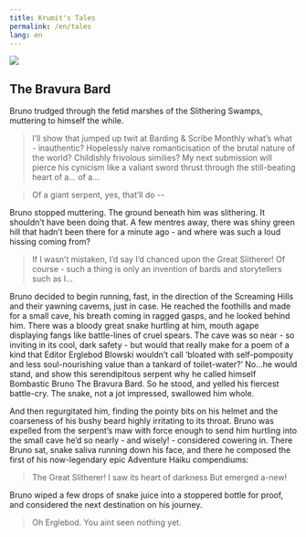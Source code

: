```yaml
---
title: Krumit's Tales
permalink: /en/tales
lang: en
---
```

<img src = '/krumit/static/bruno_banner.png' />

## The Bravura Bard

Bruno trudged through the fetid marshes of the Slithering Swamps, muttering to himself the while.

> I’ll show that jumped up twit at Barding & Scribe Monthly what’s what - inauthentic? Hopelessly naive romanticisation of the brutal nature of the world? Childishly frivolous similies? My next submission will pierce his cynicism like a valiant sword thrust through the still-beating heart of a… of a…

> Of a giant serpent, yes, that’ll do -- 

Bruno stopped muttering. The ground beneath him was slithering. It shouldn’t have been doing that. A few mentres away, there was shiny green hill that hadn’t been there for a minute ago - and where was such a loud hissing coming from? 

> If I wasn’t mistaken, I’d say I’d chanced upon the Great Slitherer! Of course - such a thing is only an invention of bards and storytellers such as I…

Bruno decided to begin running, fast, in the direction of the Screaming Hills and their yawning caverns, just in case. He reached the foothills and made for a small cave, his breath coming in ragged gasps, and he looked behind him. There was a bloody great snake hurtling at him, mouth agape displaying fangs like battle-lines of cruel spears. The cave was so near - so inviting in its cool, dark safety - but would that really make for a poem of a kind that Editor Erglebod Blowski wouldn’t call ‘bloated with self-pomposity and less soul-nourishing value than a tankard of toilet-water?’ No...he would stand, and show this serendipitous serpent why he called himself Bombastic Bruno The Bravura Bard. So he stood, and yelled his fiercest battle-cry. The snake, not a jot impressed, swallowed him whole.

And then regurgitated him, finding the pointy bits on his helmet and the coarseness of his bushy beard highly irritating to its throat. Bruno was expelled from the serpent’s maw with force enough to send him hurtling into the small cave he’d so nearly - and wisely! - considered cowering in. There Bruno sat, snake saliva running down his face, and there he composed the first of his now-legendary epic Adventure Haiku compendiums: 

> The Great Slitherer! 
> I saw its heart of darkness
> But emerged a-new! 

Bruno wiped a few drops of snake juice into a stoppered bottle for proof, and considered the next destination on his journey. 

> Oh Erglebod. You aint seen nothing yet.
